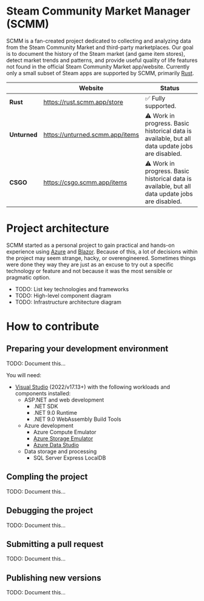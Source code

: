 # Steam Community Market Manager (SCMM)
SCMM is a fan-created project dedicated to collecting and analyzing data from the Steam Community Market and third-party marketplaces. Our goal is to document the history of the Steam market (and game item stores), detect market trends and patterns, and provide useful quality of life features not found in the official Steam Community Market app/website. Currently only a small subset of Steam apps are supported by SCMM, primarily [Rust](https://store.steampowered.com/app/252490/Rust/).

| | Website | Status |
|----|----|----|
|**Rust**|https://rust.scmm.app/store|✅ Fully supported.|
|**Unturned**|https://unturned.scmm.app/items|⚠ Work in progress. Basic historical data is available, but all data update jobs are disabled.|
|**CSGO**|https://csgo.scmm.app/items|⚠ Work in progress. Basic historical data is available, but all data update jobs are disabled.|

# Project architecture
SCMM started as a personal project to gain practical and hands-on experience using [Azure](https://azure.microsoft.com/en-us) and [Blazor](https://dotnet.microsoft.com/en-us/apps/aspnet/web-apps/blazor). Because of this, a lot of decisions within the project may seem strange, hacky, or overengineered. Sometimes things were done they way they are just as an excuse to try out a specific technology or feature and not because it was the most sensible or pragmatic option.

- TODO: List key technologies and frameworks
- TODO: High-level component diagram
- TODO: Infrastructure architecture diagram

# How to contribute

## Preparing your development environment
TODO: Document this...

You will need:
- [Visual Studio](https://visualstudio.microsoft.com/vs/community/) (2022/v17.13+) with the following workloads and components installed:
  - ASP.NET and web development
    - .NET SDK
    - .NET 9.0 Runtime
    - .NET 9.0 WebAssembly Build Tools
  - Azure development
    - Azure Compute Emulator 
    - [Azure Storage Emulator](https://learn.microsoft.com/en-us/azure/storage/common/storage-use-emulator#get-the-storage-emulator)
    - [Azure Data Studio](https://learn.microsoft.com/en-us/sql/azure-data-studio/download-azure-data-studio?view=sql-server-ver16&tabs=redhat-install%2Credhat-uninstall#download-azure-data-studio)
  - Data storage and processing
    - SQL Server Express LocalDB 

## Compling the project
TODO: Document this...

## Debugging the project
TODO: Document this...

## Submitting a pull request
TODO: Document this...

## Publishing new versions
TODO: Document this...
